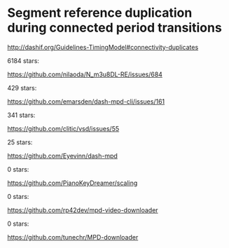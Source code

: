 # Segment reference duplication during connected period transitions

http://dashif.org/Guidelines-TimingModel#connectivity-duplicates

6184 stars:

<https://github.com/nilaoda/N_m3u8DL-RE/issues/684>

429 stars:

https://github.com/emarsden/dash-mpd-cli/issues/161

341 stars:

https://github.com/clitic/vsd/issues/55

25 stars:

https://github.com/Eyevinn/dash-mpd

0 stars:

https://github.com/PianoKeyDreamer/scaling

0 stars:

https://github.com/rp42dev/mpd-video-downloader

0 stars:

https://github.com/tunechr/MPD-downloader
